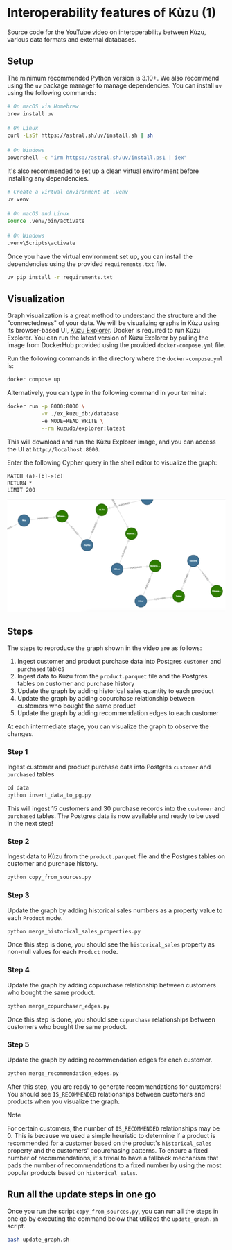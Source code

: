 # Interoperability features of Kùzu (1)

Source code for the [YouTube video](https://www.youtube.com/watch?v=dE5J0pw8vWE)
on interoperability between Kùzu, various data formats and external databases.

## Setup

The minimum recommended Python version is 3.10+. We also recommend using the `uv` package manager
to manage dependencies. You can install `uv` using the following commands:

```bash
# On macOS via Homebrew
brew install uv

# On Linux
curl -LsSf https://astral.sh/uv/install.sh | sh

# On Windows
powershell -c "irm https://astral.sh/uv/install.ps1 | iex"
```

It's also recommended to set up a clean virtual environment before installing any dependencies.

```bash
# Create a virtual environment at .venv
uv venv

# On macOS and Linux
source .venv/bin/activate

# On Windows
.venv\Scripts\activate
```

Once you have the virtual environment set up, you can install the dependencies using
the provided `requirements.txt` file.

```bash
uv pip install -r requirements.txt
```

## Visualization

Graph visualization is a great method to understand the structure and the "connectedness" of your data.
We will be visualizing graphs in Kùzu using its browser-based UI,
[Kùzu Explorer](https://docs.kuzudb.com/visualization/). Docker is required to run Kùzu Explorer.
You can run the latest version of Kùzu Explorer by pulling the image from DockerHub provided using
the provided `docker-compose.yml` file.

Run the following commands in the directory where the `docker-compose.yml` is:

```bash
docker compose up
```

Alternatively, you can type in the following command in your terminal:

```bash
docker run -p 8000:8000 \
           -v ./ex_kuzu_db:/database
           -e MODE=READ_WRITE \
           --rm kuzudb/explorer:latest
```

This will download and run the Kùzu Explorer image, and you can access the UI at `http://localhost:8000`.

Enter the following Cypher query in the shell editor to visualize the graph:

```cypher
MATCH (a)-[b]->(c)
RETURN *
LIMIT 200
```

![](./assets/person_product_graph.png)

## Steps

The steps to reproduce the graph shown in the video are as follows:

1. Ingest customer and product purchase data into Postgres `customer` and `purchased` tables
2. Ingest data to Kùzu from the `product.parquet` file and the Postgres tables on customer and
purchase history
3. Update the graph by adding historical sales quantity to each product
4. Update the graph by adding copurchase relationship between customers who bought the same product
5. Update the graph by adding recommendation edges to each customer

At each intermediate stage, you can visualize the graph to observe the changes.

### Step 1

Ingest customer and product purchase data into Postgres `customer` and `purchased` tables

```python
cd data
python insert_data_to_pg.py
```

This will ingest 15 customers and 30 purchase records into the `customer` and `purchased` tables.
The Postgres data is now available and ready to be used in the next step!

### Step 2

Ingest data to Kùzu from the `product.parquet` file and the Postgres tables on customer and
purchase history.

```python
python copy_from_sources.py
```

### Step 3

Update the graph by adding historical sales numbers as a property value to each `Product` node.

```python
python merge_historical_sales_properties.py
```

Once this step is done, you should see the `historical_sales` property as non-null values for each
`Product` node.

### Step 4

Update the graph by adding copurchase relationship between customers who bought the same product.

```python
python merge_copurchaser_edges.py
```

Once this step is done, you should see `copurchase` relationships between customers who bought
the same product.

### Step 5

Update the graph by adding recommendation edges for each customer.

```python
python merge_recommendation_edges.py
```

After this step, you are ready to generate recommendations for customers! You should see
`IS_RECOMMENDED` relationships between customers and products when you visualize the graph.

> [!NOTE]
> For certain customers, the number of `IS_RECOMMENDED` relationships may be 0. This is because
> we used a simple heuristic to determine if a product is recommended for a customer based on
> the product's `historical_sales` property and the customers' copurchasing patterns. To ensure
> a fixed number of recommendations, it's trivial to have a fallback mechanism that pads the number
> of recommendations to a fixed number by using the most popular products based on `historical_sales`.

## Run all the update steps in one go

Once you run the script `copy_from_sources.py`, you can run all the steps in one go by executing
the command below that utilizes the `update_graph.sh` script.

```bash
bash update_graph.sh
```
